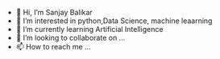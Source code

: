 - 👋 Hi, I’m Sanjay Balikar
- 👀 I’m interested in python,Data Science, machine leaarning
- 🌱 I’m currently learning  Artificial Intelligence
- 💞️ I’m looking to collaborate on ...
- 📫 How to reach me ...

<!---
sanjaybalekar/sanjaybalekar is a ✨ special ✨ repository because its `README.md` (this file) appears on your GitHub profile.
You can click the Preview link to take a look at your changes.
--->
